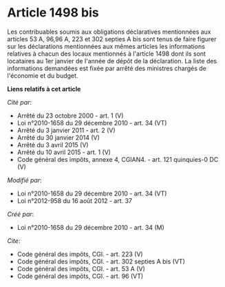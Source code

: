 # Article 1498 bis

Les contribuables soumis aux obligations déclaratives mentionnées aux articles 53 A, 96,96 A, 223 et 302 septies A bis sont
tenus de faire figurer sur les déclarations mentionnées aux mêmes articles les informations relatives à chacun des locaux
mentionnés à l'article 1498 dont ils sont locataires au 1er janvier de l'année de dépôt de la déclaration. La liste des
informations demandées est fixée par arrêté des ministres chargés de l'économie et du budget.

**Liens relatifs à cet article**

_Cité par_:

  - Arrêté du 23 octobre 2000 - art. 1 (V)
  - Loi n°2010-1658 du 29 décembre 2010 - art. 34 (VT)
  - Arrêté du 3 janvier 2011 - art. 2 (V)
  - Arrêté du 30 janvier 2014 (V)
  - Arrêté du 3 avril 2015 (V)
  - Arrêté du 10 avril 2015 - art. 1 (V)
  - Code général des impôts, annexe 4, CGIAN4. - art. 121 quinquies-0 DC (V)

_Modifié par_:

  - Loi n°2010-1658 du 29 décembre 2010 - art. 34 (VT)
  - Loi n°2012-958 du 16 août 2012 - art. 37

_Créé par_:

  - Loi n°2010-1658 du 29 décembre 2010 - art. 34 (M)

_Cite_:

  - Code général des impôts, CGI. - art. 223 (V)
  - Code général des impôts, CGI. - art. 302 septies A bis (VT)
  - Code général des impôts, CGI. - art. 53 A (V)
  - Code général des impôts, CGI. - art. 96 (VT)
